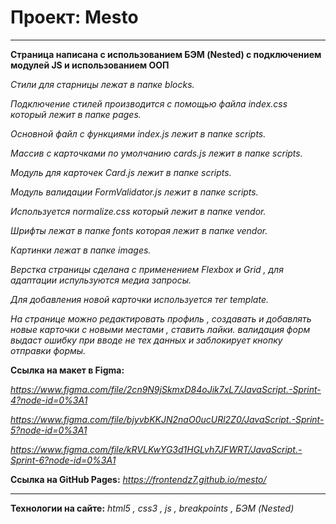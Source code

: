 # Проект: Mesto

---

**Страница написана с использованием БЭМ (Nested) с подключением модулей JS и использованием ООП**

_Стили для старницы лежат в папке blocks._

_Подключение стилей производится с помощью файла index.css который лежит в папке pages._

_Основной файл с функциями index.js лежит в папке scripts._

_Массив с карточками по умолчанию cards.js лежит в папке scripts._

_Модуль для карточек Card.js лежит в папке scripts._

_Модуль валидации FormValidator.js лежит в папке scripts._

_Используется normalize.css который лежит в папке vendor._

_Шрифты лежат в папке fonts которая лежит в папке vendor._

_Картинки лежат в папке images._

_Верстка страницы сделана с применением Flexbox и Grid , для адаптации испульзуются медиа запросы._

_Для добавления новой карточки используется тег template._

_На странице можно редактировать профиль , создавать и добавлять новые карточки с новыми местами , ставить лайки. валидация форм выдаст ошибку при вводе не тех данных и заблокирует кнопку отправки формы._

**Ссылка на макет в Figma:**

*https://www.figma.com/file/2cn9N9jSkmxD84oJik7xL7/JavaScript.-Sprint-4?node-id=0%3A1*

*https://www.figma.com/file/bjyvbKKJN2naO0ucURl2Z0/JavaScript.-Sprint-5?node-id=0%3A1*

*https://www.figma.com/file/kRVLKwYG3d1HGLvh7JFWRT/JavaScript.-Sprint-6?node-id=0%3A1*

**Ссылка на GitHub Pages:**
*https://frontendz7.github.io/mesto/*

---

**Технологии на сайте:**
_html5 , css3 , js , breakpoints , БЭМ (Nested)_
